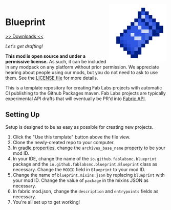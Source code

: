 <img src="icon.png" align="right" width="180px"/>

# Blueprint


[>> Downloads <<](https://github.com/FabLabsMC/Blueprint/releases)

*Let's get drafting!*

**This mod is open source and under a permissive license.** As such, it can be included in any modpack on any platform without prior permission. We appreciate hearing about people using our mods, but you do not need to ask to use them. See the [LICENSE file](LICENSE) for more details.

This is a template repository for creating Fab Labs projects with automatic CI publishing to the Github Packages maven. Fab Labs projects are typically experimental API drafts that will eventually be PR'd into [Fabric API](https://github.com/fabricmc/fabric).

## Setting Up
Setup is designed to be as easy as possible for creating new projects.
1. Click the "Use this template" button above the file view.
2. Clone the newly-created repo to your computer.
3. In [gradle.properties](gradle.properties), change the `archives_base_name` property to be your mod ID.
4. In your IDE, change the name of the `io.github.fablabsmc.blueprint` package and the `io.github.fablabsmc.blueprint.Blueprint` class as necessary. Change the `MODID` field in `Blueprint` to your mod ID.
5. Change the name of `blueprint.mixins.json` by replacing `blueprint` with your mod ID. Change the value of `package` in the mixins JSON as necessary.
6. In fabric.mod.json, change the `description` and `entrypoints` fields as necessary.
7. You're all set up to get working!
